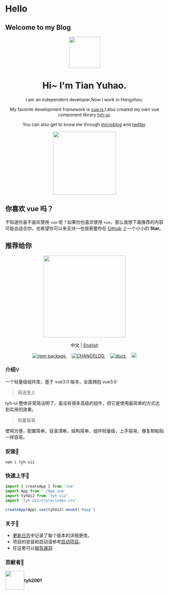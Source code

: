 # Hello

## Welcome to my Blog

<p align="center">
  <img height="99px" src="https://tianyuhao.cn/images/my.png">
</p>

<h1 align="center">Hi~ I'm Tian Yuhao.</h1>

<p align="center">I am an independent developer,Now I work in Hangzhou.</p>

<p align="center">My favorite development framework is <a href="https://v3.cn.vuejs.org" target="_back">vue.js</a>,I also created my own vue component library <a href="https://tianyuhao.cn/tyhui/v3" target="_back">tyh-ui</a>.</p>

<p align="center">You can also get to know me through <a href="https://weibo.com/tyh2001" target="_back">microblog</a> and <a href="https://twitter.com/tyh20011" target="_back">twitter</a>.</p>

<p align="center">
  <a href="https://github.com/Tyh2001/tyh-ui2" target="_back">
    <img height="200px" src="https://github-readme-stats.vercel.app/api?username=Tyh2001">
  </a>
</p>

## 你喜欢 vue 吗？

不知道你喜不喜欢使用 `vue` 呢？如果你也喜欢使用 `vue`，那么我想下面推荐的内容可能会适合你，也希望你可以来支持～也很需要你在 [Github](https://github.com/Tyh2001/tyh-ui2) 上一个小小的 **Star**。

## 推荐给你

<p align="center">
  <img height="260px" src="https://tianyuhao.cn/images/tyh-ui/tyh-ui2-logo.svg">
</p>

<p align="center">
  中文 | <a href="https://github.com/Tyh2001/tyh-ui2/blob/master/README.md">English</a>
</p>

<p align="center">
  <a href="https://www.npmjs.com/package/tyh-ui2">
    <img src="https://badgen.net/npm/v/tyh-ui2" alt="npm package">
  </a>
  <a style="margin-left:15px;" href="https://github.com/Tyh2001/tyh-ui2/blob/master/CHANGELOG.md">
    <img src="https://img.shields.io/badge/tyh--ui2-CHANGELOG-orange" alt="CHANGELOG">
  </a>
  <a style="margin-left:15px;" href="https://tianyuhao.cn/tyhui/v3">
    <img src="https://img.shields.io/badge/tyh--ui2-docs-red" alt="docs">
  </a>
  <a style="margin-left:15px;" href="https://github.com/Tyh2001/tyh-ui2/blob/master/README.md">
    <img src="https://img.shields.io/badge/tyh--ui2-README__en-yellowgreen">
  </a>
</p>

### 介绍:bulb:

一个轻量级组件库，基于 vue3.0 版本，全面拥抱 vue3.0

> 简洁至上

tyh-ui 整体非常简洁明了，虽没有很多高级的组件，但它是使用最简单的方式达到实用的效果。

> 轻量容易

使用方便，配置简单，目录清晰，结构简单，组件轻量级，上手容易，像复制粘贴一样容易。

### 安装:wrench:

```shell
npm i tyh-ui2
```

### 快速上手:key:

```js
import { createApp } from 'vue'
import App from './App.vue'
import tyhUi2 from 'tyh-ui2'
import 'tyh-ui2/style/index.css'

createApp(App).use(tyhUi2).mount('#app')
```

### 关于:page_facing_up:

- [更新日志](https://github.com/Tyh2001/tyh-ui2/blob/master/CHANGELOG.md)中记录了每个版本的详细更改。
- 项目的安装和启动请参考[启动项目](https://github.com/Tyh2001/tyh-ui2/blob/master/START_PROJECT.md)。
- 在这里可以[报告漏洞](https://github.com/Tyh2001/tyh-ui2/blob/master/SECURITY.md)

### 贡献者:wave:

<div style="display: flex; align-items: center;">
  <img style=" float: left;" height="60px" src="https://www.hualigs.cn/image/608132a6c15b2.jpg">
  <h4 style="display: inline-block;">tyh2001</h4>
</div>

